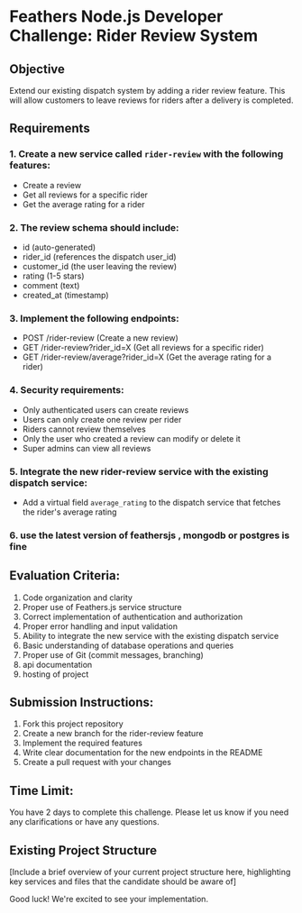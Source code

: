 # Feathers Node.js Developer Challenge: Rider Review System

## Objective

Extend our existing dispatch system by adding a rider review feature. This will allow customers to leave reviews for riders after a delivery is completed.

## Requirements

### 1. Create a new service called `rider-review` with the following features:
   - Create a review
   - Get all reviews for a specific rider
   - Get the average rating for a rider

### 2. The review schema should include:
   - id (auto-generated)
   - rider_id (references the dispatch user_id)
   - customer_id (the user leaving the review)
   - rating (1-5 stars)
   - comment (text)
   - created_at (timestamp)

### 3. Implement the following endpoints:
   - POST /rider-review (Create a new review)
   - GET /rider-review?rider_id=X (Get all reviews for a specific rider)
   - GET /rider-review/average?rider_id=X (Get the average rating for a rider)

### 4. Security requirements:
   - Only authenticated users can create reviews
   - Users can only create one review per rider
   - Riders cannot review themselves
   - Only the user who created a review can modify or delete it
   - Super admins can view all reviews

### 5. Integrate the new rider-review service with the existing dispatch service:
   - Add a virtual field `average_rating` to the dispatch service that fetches the rider's average rating

### 6. use the latest version of feathersjs , mongodb or postgres is fine


## Evaluation Criteria:
1. Code organization and clarity
2. Proper use of Feathers.js service structure
3. Correct implementation of authentication and authorization
4. Proper error handling and input validation
5. Ability to integrate the new service with the existing dispatch service
6. Basic understanding of database operations and queries
7. Proper use of Git (commit messages, branching)
8. api documentation
9. hosting of project


## Submission Instructions:
1. Fork this project repository
2. Create a new branch for the rider-review feature
3. Implement the required features
4. Write clear documentation for the new endpoints in the README
5. Create a pull request with your changes

## Time Limit: 
You have 2 days to complete this challenge. Please let us know if you need any clarifications or have any questions.

## Existing Project Structure

[Include a brief overview of your current project structure here, highlighting key services and files that the candidate should be aware of]



Good luck! We're excited to see your implementation.
